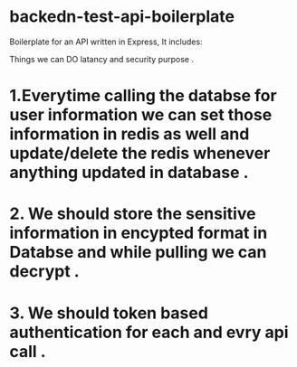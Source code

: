 # backedn-test-api-boilerplate

Boilerplate for an API written in Express, It includes:

Things we can DO latancy and security purpose .

 # 1.Everytime calling the databse for user information we can set those information in redis as well and update/delete the redis whenever anything updated in database .
 
 
# 2. We should store the sensitive information in encypted format in Databse and while pulling we can decrypt .


# 3. We should token based authentication for each and evry api call .
